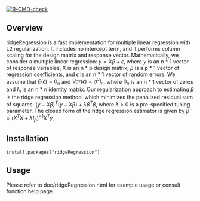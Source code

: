 <!-- badges: start -->
  [![R-CMD-check](https://github.com/yueyingh/biostat625-hw3/actions/workflows/R-CMD-check.yaml/badge.svg)](https://github.com/yueyingh/biostat625-hw3/actions/workflows/R-CMD-check.yaml)
  <!-- badges: end -->

## Overview
ridgeRegression is a fast implementation for multiple linear regression with L2 regularization. It includes no intercept term, and it performs column scaling for the design matrix and response vector. Mathematically, we consider a multiple linear regression:
$y = X\beta + \epsilon$, where $y$ is an n * 1 vector of response variables, X is an n * p design matrix; $\beta$ is a p * 1 vector of regression coefficients, and $\epsilon$ is an n * 1 vector of random errors. We assume that $E(\epsilon) = 0_{n}$ and $Var(\epsilon) = \sigma^2 I_{n}$, where $0_{n}$ is an n * 1 vector of zeros and $I_{n}$ is an n * n identity matrix. Our regularization approach to estimating $\beta$ is the ridge regression method, which minimizes the penalized residual sum of squares: $(y-X\beta)^{T}(y-X\beta)+\lambda\beta^T\beta$, where $\lambda$ > 0 is a pre-specified tuning parameter. The closed form of the ridge regression estimator is given by $\hat{\beta} = (X^{T}X + \lambda I_{p})^{-1}X^{T}y$.

## Installation
```
install.packages("ridgeRegression")
```

## Usage
Please refer to doc/ridgeRegression.html for example usage or consult function help page.
